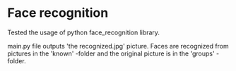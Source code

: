# Face recognition

Tested the usage of python face_recognition library.

main.py file outputs 'the recognized.jpg' picture. Faces are recognized from pictures in the 'known' -folder and the original picture is in the 'groups' -folder.